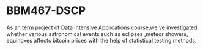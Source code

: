# BBM467-DSCP

As an term project of Data Intensive Applications course,we've investigated whether various astronomical events such as eclipses ,meteor showers, equinoxes affects bitcoin prices with the help of statistical testing methods.
